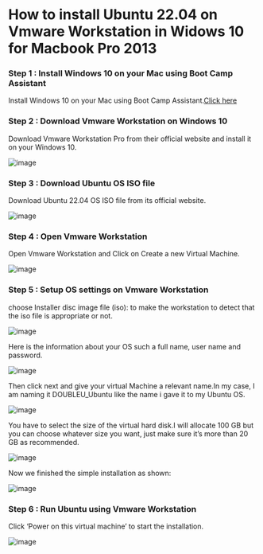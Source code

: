 # How to install Ubuntu 22.04 on Vmware Workstation in Widows 10 for Macbook Pro 2013

### Step 1 : Install Windows 10 on your Mac using Boot Camp Assistant

Install Windows 10 on your Mac using Boot Camp Assistant.[Click here](https://support.apple.com/en-us/HT201468)

### Step 2 : Download Vmware Workstation on Windows 10

Download Vmware Workstation Pro from their official website and install it on your Windows 10. 

![image](https://user-images.githubusercontent.com/85865681/182914432-b4e9dda8-d66f-49bb-bcad-32073959ebd9.png)

### Step 3 : Download Ubuntu OS ISO file

Download Ubuntu 22.04 OS ISO file from its official website.

![image](https://user-images.githubusercontent.com/85865681/182914576-b0d2a3a9-65e5-4ca3-96b7-384acad18b3d.png)

### Step 4 : Open Vmware Workstation

Open Vmware Workstation and Click on Create a new Virtual Machine.

![image](https://user-images.githubusercontent.com/85865681/182914658-3bcc27c8-990a-40fe-a0cd-1ba13cf9f1af.png)

### Step 5 : Setup OS settings on Vmware Workstation

choose Installer disc image file (iso): to make the workstation to detect that the iso file is appropriate or not.

![image](https://user-images.githubusercontent.com/85865681/182914692-2fc11bf6-f2af-4dcc-bd10-e062cb5d4bc7.png)

Here is the information about your OS such a full name, user name and password.

![image](https://user-images.githubusercontent.com/85865681/182914868-84534390-d590-4a72-aa68-0dd1b90688a7.png)

Then click next and give your virtual Machine a relevant name.In my case, I am naming it DOUBLEU_Ubuntu like the name i gave it to my Ubuntu OS.

![image](https://user-images.githubusercontent.com/85865681/182914908-572ed454-891b-47fa-8d4a-6372da3f9316.png)

You have to select the size of the virtual hard disk.I will allocate 100 GB but you can choose whatever size you want, just make sure it’s more than 20 GB as recommended.

![image](https://user-images.githubusercontent.com/85865681/182915009-8a92c648-3a85-4c5f-8899-73761d62ca00.png)

Now we finished the simple installation as shown:

![image](https://user-images.githubusercontent.com/85865681/182915052-4c7856ca-29e7-4e64-a38e-a949b7434d5e.png)


### Step 6 : Run Ubuntu using Vmware Workstation

Click ‘Power on this virtual machine’ to start the installation.

![image](https://user-images.githubusercontent.com/85865681/182915091-9b3da842-2c6c-4a0a-b64e-b7260bf04c8b.png)



